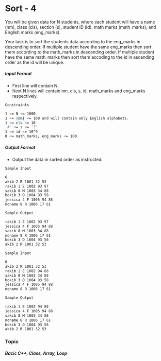 # Sort - 4

You will be given data for N students, where each student will have a name (nm), class (cls), section (s), student ID (id), math marks (math_marks), and English marks (eng_marks).

Your task is to sort the students data according to the eng_marks in descending order. If multiple student have the same eng_marks then sort them according to the math_marks in descending order. If multiple student have the same math_marks then sort them accoding to the id in ascending order as the id will be unique.

##### Input Format

- First line will contain N.
- Next N lines will contain nm, cls, s, id, math_marks and eng_marks respectively.

```bash
Constraints

1 <= N <= 1000
1 <= |nm| <= 100 and will contain only English alphabets.
1 <= cls <= 10
'A' <= s <= 'Z'
1 <= id <= 10^9
0 <= math_marks, eng_marks <= 100
```
##### Output Format

- Output the data in sorted order as instructed.

```bash
Sample Input

6
akib 2 R 1001 32 53
rakib 1 E 1002 93 97
sakib 8 M 1003 34 88
bokib 3 Q 1004 93 58
jessica 4 F 1005 94 88
noname 8 R 1006 17 61

Sample Output

rakib 1 E 1002 93 97
jessica 4 F 1005 94 88
sakib 8 M 1003 34 88
noname 8 R 1006 17 61
bokib 3 Q 1004 93 58
akib 2 R 1001 32 53
```
```bash
Sample Input

6
akib 2 R 1001 32 53
rakib 1 E 1002 94 88
sakib 8 M 1003 34 88
bokib 3 Q 1004 93 58
jessica 4 F 1005 94 88
noname 8 R 1006 17 61

Sample Output

rakib 1 E 1002 94 88
jessica 4 F 1005 94 88
sakib 8 M 1003 34 88
noname 8 R 1006 17 61
bokib 3 Q 1004 93 58
akib 2 R 1001 32 53
```

### Topic

##### Bacic C++, Class, Array, Loop